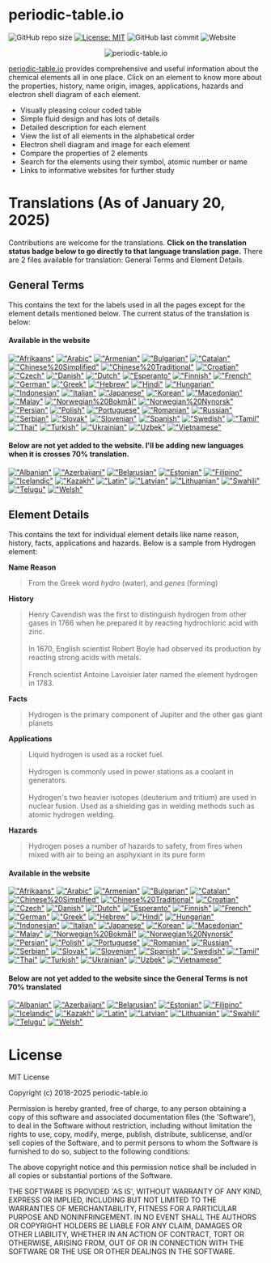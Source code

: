 # periodic-table.io

![GitHub repo size](https://img.shields.io/github/repo-size/catchspider2002/periodic-table.io)
[![License: MIT](https://img.shields.io/badge/License-MIT-blue.svg)](https://opensource.org/licenses/MIT)
![GitHub last commit](https://img.shields.io/github/last-commit/catchspider2002/periodic-table.io)
![Website](https://img.shields.io/website?up_message=online&url=https%3A%2F%2Fperiodic-table.io%2F)

<div align='center'>
<img src='images2/icons/android-chrome-192x192.png' alt='periodic-table.io' />
</div>

[periodic-table.io](https://periodic-table.io) provides comprehensive and useful information about the chemical elements all in one place. Click on an element to know more about the properties, history, name origin, images, applications, hazards and electron shell diagram of each element.

- Visually pleasing colour coded table
- Simple fluid design and has lots of details
- Detailed description for each element
- View the list of all elements in the alphabetical order
- Electron shell diagram and image for each element
- Compare the properties of 2 elements
- Search for the elements using their symbol, atomic number or name
- Links to informative websites for further study

# Translations (As of January 20, 2025)

Contributions are welcome for the translations. **Click on the translation status badge below to go directly to that language translation page.** There are 2 files available for translation: General Terms and Element Details.

## General Terms
This contains the text for the labels used in all the pages except for the element details mentioned below. The current status of the translation is below:

#### Available in the website

[!["Afrikaans"](https://img.shields.io/badge/Afrikaans-89.5%25-green)](https://windows-uwp.oneskyapp.com/collaboration/translate/project/project/190138/language/60)
[!["Arabic"](https://img.shields.io/badge/Arabic-100%25-brightgreen)](https://windows-uwp.oneskyapp.com/collaboration/translate/project/project/190138/language/28)
[!["Armenian"](https://img.shields.io/badge/Armenian-93.8%25-green)](https://windows-uwp.oneskyapp.com/collaboration/translate/project/project/190138/language/62)
[!["Bulgarian"](https://img.shields.io/badge/Bulgarian-100%25-brightgreen)](https://windows-uwp.oneskyapp.com/collaboration/translate/project/project/190138/language/576)
[!["Catalan"](https://img.shields.io/badge/Catalan-100%25-brightgreen)](https://windows-uwp.oneskyapp.com/collaboration/translate/project/project/190138/language/23)
[!["Chinese%20Simplified"](https://img.shields.io/badge/Chinese%20Simplified-100%25-brightgreen)](https://windows-uwp.oneskyapp.com/collaboration/translate/project/project/190138/language/3)
[!["Chinese%20Traditional"](https://img.shields.io/badge/Chinese%20Traditional-100%25-brightgreen)](https://windows-uwp.oneskyapp.com/collaboration/translate/project/project/190138/language/2)
[!["Croatian"](https://img.shields.io/badge/Croatian-100%25-brightgreen)](https://windows-uwp.oneskyapp.com/collaboration/translate/project/project/190138/language/22)
[!["Czech"](https://img.shields.io/badge/Czech-100%25-brightgreen)](https://windows-uwp.oneskyapp.com/collaboration/translate/project/project/190138/language/13)
[!["Danish"](https://img.shields.io/badge/Danish-100%25-brightgreen)](https://windows-uwp.oneskyapp.com/collaboration/translate/project/project/190138/language/27)
[!["Dutch"](https://img.shields.io/badge/Dutch-100%25-brightgreen)](https://windows-uwp.oneskyapp.com/collaboration/translate/project/project/190138/language/12)
[!["Esperanto"](https://img.shields.io/badge/Esperanto-100%25-brightgreen)](https://windows-uwp.oneskyapp.com/collaboration/translate/project/project/190138/language/24)
[!["Finnish"](https://img.shields.io/badge/Finnish-100%25-brightgreen)](https://windows-uwp.oneskyapp.com/collaboration/translate/project/project/190138/language/18)
[!["French"](https://img.shields.io/badge/French-100%25-brightgreen)](https://windows-uwp.oneskyapp.com/collaboration/translate/project/project/190138/language/5)
[!["German"](https://img.shields.io/badge/German-100%25-brightgreen)](https://windows-uwp.oneskyapp.com/collaboration/translate/project/project/190138/language/6)
[!["Greek"](https://img.shields.io/badge/Greek-100%25-brightgreen)](https://windows-uwp.oneskyapp.com/collaboration/translate/project/project/190138/language/20)
[!["Hebrew"](https://img.shields.io/badge/Hebrew-100%25-brightgreen)](https://windows-uwp.oneskyapp.com/collaboration/translate/project/project/190138/language/42)
[!["Hindi"](https://img.shields.io/badge/Hindi-100%25-brightgreen)](https://windows-uwp.oneskyapp.com/collaboration/translate/project/project/190138/language/587)
[!["Hungarian"](https://img.shields.io/badge/Hungarian-100%25-brightgreen)](https://windows-uwp.oneskyapp.com/collaboration/translate/project/project/190138/language/21)
[!["Indonesian"](https://img.shields.io/badge/Indonesian-100%25-brightgreen)](https://windows-uwp.oneskyapp.com/collaboration/translate/project/project/190138/language/54)
[!["Italian"](https://img.shields.io/badge/Italian-100%25-brightgreen)](https://windows-uwp.oneskyapp.com/collaboration/translate/project/project/190138/language/10)
[!["Japanese"](https://img.shields.io/badge/Japanese-100%25-brightgreen)](https://windows-uwp.oneskyapp.com/collaboration/translate/project/project/190138/language/4)
[!["Korean"](https://img.shields.io/badge/Korean-100%25-brightgreen)](https://windows-uwp.oneskyapp.com/collaboration/translate/project/project/190138/language/9)
[!["Macedonian"](https://img.shields.io/badge/Macedonian-99.5%25-green)](https://windows-uwp.oneskyapp.com/collaboration/translate/project/project/190138/language/644)
[!["Malay"](https://img.shields.io/badge/Malay-100%25-brightgreen)](https://windows-uwp.oneskyapp.com/collaboration/translate/project/project/190138/language/55)
[!["Norwegian%20Bokmål"](https://img.shields.io/badge/Norwegian%20Bokmål-100%25-brightgreen)](https://windows-uwp.oneskyapp.com/collaboration/translate/project/project/190138/language/77)
[!["Norwegian%20Nynorsk"](https://img.shields.io/badge/Norwegian%20Nynorsk-75.8%25-yellow)](https://windows-uwp.oneskyapp.com/collaboration/translate/project/project/190138/language/15)
[!["Persian"](https://img.shields.io/badge/Persian-100%25-brightgreen)](https://windows-uwp.oneskyapp.com/collaboration/translate/project/project/190138/language/29)
[!["Polish"](https://img.shields.io/badge/Polish-100%25-brightgreen)](https://windows-uwp.oneskyapp.com/collaboration/translate/project/project/190138/language/16)
[!["Portuguese"](https://img.shields.io/badge/Portuguese-100%25-brightgreen)](https://windows-uwp.oneskyapp.com/collaboration/translate/project/project/190138/language/563)
[!["Romanian"](https://img.shields.io/badge/Romanian-100%25-brightgreen)](https://windows-uwp.oneskyapp.com/collaboration/translate/project/project/190138/language/19)
[!["Russian"](https://img.shields.io/badge/Russian-100%25-brightgreen)](https://windows-uwp.oneskyapp.com/collaboration/translate/project/project/190138/language/11)
[!["Serbian"](https://img.shields.io/badge/Serbian-100%25-brightgreen)](https://windows-uwp.oneskyapp.com/collaboration/translate/project/project/190138/language/462)
[!["Slovak"](https://img.shields.io/badge/Slovak-100%25-brightgreen)](https://windows-uwp.oneskyapp.com/collaboration/translate/project/project/190138/language/34)
[!["Slovenian"](https://img.shields.io/badge/Slovenian-97.8%25-green)](https://windows-uwp.oneskyapp.com/collaboration/translate/project/project/190138/language/659)
[!["Spanish"](https://img.shields.io/badge/Spanish-100%25-brightgreen)](https://windows-uwp.oneskyapp.com/collaboration/translate/project/project/190138/language/79)
[!["Swedish"](https://img.shields.io/badge/Swedish-100%25-brightgreen)](https://windows-uwp.oneskyapp.com/collaboration/translate/project/project/190138/language/17)
[!["Tamil"](https://img.shields.io/badge/Tamil-93.3%25-green)](https://windows-uwp.oneskyapp.com/collaboration/translate/project/project/190138/language/505)
[!["Thai"](https://img.shields.io/badge/Thai-100%25-brightgreen)](https://windows-uwp.oneskyapp.com/collaboration/translate/project/project/190138/language/56)
[!["Turkish"](https://img.shields.io/badge/Turkish-100%25-brightgreen)](https://windows-uwp.oneskyapp.com/collaboration/translate/project/project/190138/language/14)
[!["Ukrainian"](https://img.shields.io/badge/Ukrainian-100%25-brightgreen)](https://windows-uwp.oneskyapp.com/collaboration/translate/project/project/190138/language/36)
[!["Uzbek"](https://img.shields.io/badge/Uzbek-77.8%25-yellow)](https://windows-uwp.oneskyapp.com/collaboration/translate/project/project/190138/language/213)
[!["Vietnamese"](https://img.shields.io/badge/Vietnamese-100%25-brightgreen)](https://windows-uwp.oneskyapp.com/collaboration/translate/project/project/190138/language/50)

#### Below are not yet added to the website. I'll be adding new languages when it is crosses 70% translation.

[!["Albanian"](https://img.shields.io/badge/Albanian-59.3%25-orange)](https://windows-uwp.oneskyapp.com/collaboration/translate/project/project/190138/language/63)
[!["Azerbaijani"](https://img.shields.io/badge/Azerbaijani-51%25-orange)](https://windows-uwp.oneskyapp.com/collaboration/translate/project/project/190138/language/249)
[!["Belarusian"](https://img.shields.io/badge/Belarusian-60.5%25-orange)](https://windows-uwp.oneskyapp.com/collaboration/translate/project/project/190138/language/66)
[!["Estonian"](https://img.shields.io/badge/Estonian-55%25-orange)](https://windows-uwp.oneskyapp.com/collaboration/translate/project/project/190138/language/624)
[!["Filipino"](https://img.shields.io/badge/Filipino-69.4%25-yellow)](https://windows-uwp.oneskyapp.com/collaboration/translate/project/project/190138/language/31)
[!["Icelandic"](https://img.shields.io/badge/Icelandic-40.2%25-red)](https://windows-uwp.oneskyapp.com/collaboration/translate/project/project/190138/language/43)
[!["Kazakh"](https://img.shields.io/badge/Kazakh-61.2%25-orange)](https://windows-uwp.oneskyapp.com/collaboration/translate/project/project/190138/language/159)
[!["Latin"](https://img.shields.io/badge/Latin-28.7%25-red)](https://windows-uwp.oneskyapp.com/collaboration/translate/project/project/190138/language/73)
[!["Latvian"](https://img.shields.io/badge/Latvian-58.1%25-orange)](https://windows-uwp.oneskyapp.com/collaboration/translate/project/project/190138/language/38)
[!["Lithuanian"](https://img.shields.io/badge/Lithuanian-58.6%25-orange)](https://windows-uwp.oneskyapp.com/collaboration/translate/project/project/190138/language/641)
[!["Swahili"](https://img.shields.io/badge/Swahili-32.8%25-red)](https://windows-uwp.oneskyapp.com/collaboration/translate/project/project/190138/language/494)
[!["Telugu"](https://img.shields.io/badge/Telugu-28.7%25-red)](https://windows-uwp.oneskyapp.com/collaboration/translate/project/project/190138/language/662)
[!["Welsh"](https://img.shields.io/badge/Welsh-28.7%25-red)](https://windows-uwp.oneskyapp.com/collaboration/translate/project/project/190138/language/70)

## Element Details
This contains the text for individual element details like name reason, history, facts, applications and hazards. Below is a sample from Hydrogen element:

**Name Reason**
> From the Greek word *hydro* (water), and *genes* (forming)

**History**
> Henry Cavendish was the first to distinguish hydrogen from other gases in 1766 when he prepared it by reacting hydrochloric acid with zinc.<br><br>In 1670, English scientist Robert Boyle had observed its production by reacting strong acids with metals.<br><br>French scientist Antoine Lavoisier later named the element hydrogen in 1783.

**Facts**
> Hydrogen is the primary component of Jupiter and the other gas giant planets

**Applications**
> Liquid hydrogen is used as a rocket fuel.<br><br>Hydrogen is commonly used in power stations as a coolant in generators.<br><br>Hydrogen's two heavier isotopes (deuterium and tritium) are used in nuclear fusion. Used as a shielding gas in welding methods such as atomic hydrogen welding.

**Hazards**
> Hydrogen poses a number of hazards to safety, from fires when mixed with air to being an asphyxiant in its pure form

#### Available in the website

[!["Afrikaans"](https://img.shields.io/badge/Afrikaans-0%25-red)](https://windows-uwp.oneskyapp.com/collaboration/translate/project/project/197066/language/60)
[!["Arabic"](https://img.shields.io/badge/Arabic-3.1%25-red)](https://windows-uwp.oneskyapp.com/collaboration/translate/project/project/197066/language/28)
[!["Armenian"](https://img.shields.io/badge/Armenian-0%25-red)](https://windows-uwp.oneskyapp.com/collaboration/translate/project/project/197066/language/62)
[!["Bulgarian"](https://img.shields.io/badge/Bulgarian-1.7%25-red)](https://windows-uwp.oneskyapp.com/collaboration/translate/project/project/197066/language/576)
[!["Catalan"](https://img.shields.io/badge/Catalan-0%25-red)](https://windows-uwp.oneskyapp.com/collaboration/translate/project/project/197066/language/23)
[!["Chinese%20Simplified"](https://img.shields.io/badge/Chinese%20Simplified-100%25-brightgreen)](https://windows-uwp.oneskyapp.com/collaboration/translate/project/project/197066/language/3)
[!["Chinese%20Traditional"](https://img.shields.io/badge/Chinese%20Traditional-14.2%25-red)](https://windows-uwp.oneskyapp.com/collaboration/translate/project/project/197066/language/2)
[!["Croatian"](https://img.shields.io/badge/Croatian-30.2%25-red)](https://windows-uwp.oneskyapp.com/collaboration/translate/project/project/197066/language/22)
[!["Czech"](https://img.shields.io/badge/Czech-17.5%25-red)](https://windows-uwp.oneskyapp.com/collaboration/translate/project/project/197066/language/13)
[!["Danish"](https://img.shields.io/badge/Danish-0%25-red)](https://windows-uwp.oneskyapp.com/collaboration/translate/project/project/197066/language/27)
[!["Dutch"](https://img.shields.io/badge/Dutch-100%25-brightgreen)](https://windows-uwp.oneskyapp.com/collaboration/translate/project/project/197066/language/12)
[!["Esperanto"](https://img.shields.io/badge/Esperanto-4.2%25-red)](https://windows-uwp.oneskyapp.com/collaboration/translate/project/project/197066/language/24)
[!["Finnish"](https://img.shields.io/badge/Finnish-0%25-red)](https://windows-uwp.oneskyapp.com/collaboration/translate/project/project/197066/language/18)
[!["French"](https://img.shields.io/badge/French-100%25-brightgreen)](https://windows-uwp.oneskyapp.com/collaboration/translate/project/project/197066/language/5)
[!["German"](https://img.shields.io/badge/German-100%25-brightgreen)](https://windows-uwp.oneskyapp.com/collaboration/translate/project/project/197066/language/6)
[!["Greek"](https://img.shields.io/badge/Greek-6.3%25-red)](https://windows-uwp.oneskyapp.com/collaboration/translate/project/project/197066/language/20)
[!["Hebrew"](https://img.shields.io/badge/Hebrew-3.2%25-red)](https://windows-uwp.oneskyapp.com/collaboration/translate/project/project/197066/language/42)
[!["Hindi"](https://img.shields.io/badge/Hindi-4.4%25-red)](https://windows-uwp.oneskyapp.com/collaboration/translate/project/project/197066/language/587)
[!["Hungarian"](https://img.shields.io/badge/Hungarian-100%25-brightgreen)](https://windows-uwp.oneskyapp.com/collaboration/translate/project/project/197066/language/21)
[!["Indonesian"](https://img.shields.io/badge/Indonesian-5.3%25-red)](https://windows-uwp.oneskyapp.com/collaboration/translate/project/project/197066/language/54)
[!["Italian"](https://img.shields.io/badge/Italian-100%25-brightgreen)](https://windows-uwp.oneskyapp.com/collaboration/translate/project/project/197066/language/10)
[!["Japanese"](https://img.shields.io/badge/Japanese-21.9%25-red)](https://windows-uwp.oneskyapp.com/collaboration/translate/project/project/197066/language/4)
[!["Korean"](https://img.shields.io/badge/Korean-100%25-brightgreen)](https://windows-uwp.oneskyapp.com/collaboration/translate/project/project/197066/language/9)
[!["Macedonian"](https://img.shields.io/badge/Macedonian-0%25-red)](https://windows-uwp.oneskyapp.com/collaboration/translate/project/project/197066/language/644)
[!["Malay"](https://img.shields.io/badge/Malay-1.7%25-red)](https://windows-uwp.oneskyapp.com/collaboration/translate/project/project/197066/language/55)
[!["Norwegian%20Bokmål"](https://img.shields.io/badge/Norwegian%20Bokmål-0%25-red)](https://windows-uwp.oneskyapp.com/collaboration/translate/project/project/197066/language/77)
[!["Norwegian%20Nynorsk"](https://img.shields.io/badge/Norwegian%20Nynorsk-0%25-red)](https://windows-uwp.oneskyapp.com/collaboration/translate/project/project/197066/language/15)
[!["Persian"](https://img.shields.io/badge/Persian-5.8%25-red)](https://windows-uwp.oneskyapp.com/collaboration/translate/project/project/197066/language/29)
[!["Polish"](https://img.shields.io/badge/Polish-3.9%25-red)](https://windows-uwp.oneskyapp.com/collaboration/translate/project/project/197066/language/16)
[!["Portuguese"](https://img.shields.io/badge/Portuguese-91.2%25-green)](https://windows-uwp.oneskyapp.com/collaboration/translate/project/project/197066/language/563)
[!["Romanian"](https://img.shields.io/badge/Romanian-64.1%25-orange)](https://windows-uwp.oneskyapp.com/collaboration/translate/project/project/197066/language/19)
[!["Russian"](https://img.shields.io/badge/Russian-100%25-brightgreen)](https://windows-uwp.oneskyapp.com/collaboration/translate/project/project/197066/language/11)
[!["Serbian"](https://img.shields.io/badge/Serbian-0%25-red)](https://windows-uwp.oneskyapp.com/collaboration/translate/project/project/197066/language/462)
[!["Slovak"](https://img.shields.io/badge/Slovak-4.2%25-red)](https://windows-uwp.oneskyapp.com/collaboration/translate/project/project/197066/language/34)
[!["Slovenian"](https://img.shields.io/badge/Slovenian-0%25-red)](https://windows-uwp.oneskyapp.com/collaboration/translate/project/project/197066/language/659)
[!["Spanish"](https://img.shields.io/badge/Spanish-100%25-brightgreen)](https://windows-uwp.oneskyapp.com/collaboration/translate/project/project/197066/language/79)
[!["Swedish"](https://img.shields.io/badge/Swedish-0.5%25-red)](https://windows-uwp.oneskyapp.com/collaboration/translate/project/project/197066/language/17)
[!["Tamil"](https://img.shields.io/badge/Tamil-0%25-red)](https://windows-uwp.oneskyapp.com/collaboration/translate/project/project/197066/language/505)
[!["Thai"](https://img.shields.io/badge/Thai-100%25-brightgreen)](https://windows-uwp.oneskyapp.com/collaboration/translate/project/project/197066/language/56)
[!["Turkish"](https://img.shields.io/badge/Turkish-0.7%25-red)](https://windows-uwp.oneskyapp.com/collaboration/translate/project/project/197066/language/14)
[!["Ukrainian"](https://img.shields.io/badge/Ukrainian-100%25-brightgreen)](https://windows-uwp.oneskyapp.com/collaboration/translate/project/project/197066/language/36)
[!["Uzbek"](https://img.shields.io/badge/Uzbek-0%25-red)](https://windows-uwp.oneskyapp.com/collaboration/translate/project/project/197066/language/213)
[!["Vietnamese"](https://img.shields.io/badge/Vietnamese-100%25-brightgreen)](https://windows-uwp.oneskyapp.com/collaboration/translate/project/project/197066/language/50)

#### Below are not yet added to the website since the General Terms is not 70% translated

[!["Albanian"](https://img.shields.io/badge/Albanian-0%25-red)](https://windows-uwp.oneskyapp.com/collaboration/translate/project/project/197066/language/63)
[!["Azerbaijani"](https://img.shields.io/badge/Azerbaijani-0%25-red)](https://windows-uwp.oneskyapp.com/collaboration/translate/project/project/197066/language/249)
[!["Belarusian"](https://img.shields.io/badge/Belarusian-0%25-red)](https://windows-uwp.oneskyapp.com/collaboration/translate/project/project/197066/language/66)
[!["Estonian"](https://img.shields.io/badge/Estonian-0.5%25-red)](https://windows-uwp.oneskyapp.com/collaboration/translate/project/project/197066/language/624)
[!["Filipino"](https://img.shields.io/badge/Filipino-0%25-red)](https://windows-uwp.oneskyapp.com/collaboration/translate/project/project/197066/language/31)
[!["Icelandic"](https://img.shields.io/badge/Icelandic-0%25-red)](https://windows-uwp.oneskyapp.com/collaboration/translate/project/project/197066/language/43)
[!["Kazakh"](https://img.shields.io/badge/Kazakh-0%25-red)](https://windows-uwp.oneskyapp.com/collaboration/translate/project/project/197066/language/159)
[!["Latin"](https://img.shields.io/badge/Latin-0%25-red)](https://windows-uwp.oneskyapp.com/collaboration/translate/project/project/197066/language/73)
[!["Latvian"](https://img.shields.io/badge/Latvian-0%25-red)](https://windows-uwp.oneskyapp.com/collaboration/translate/project/project/197066/language/38)
[!["Lithuanian"](https://img.shields.io/badge/Lithuanian-0%25-red)](https://windows-uwp.oneskyapp.com/collaboration/translate/project/project/197066/language/641)
[!["Swahili"](https://img.shields.io/badge/Swahili-0%25-red)](https://windows-uwp.oneskyapp.com/collaboration/translate/project/project/197066/language/494)
[!["Telugu"](https://img.shields.io/badge/Telugu-0%25-red)](https://windows-uwp.oneskyapp.com/collaboration/translate/project/project/197066/language/662)
[!["Welsh"](https://img.shields.io/badge/Welsh-0%25-red)](https://windows-uwp.oneskyapp.com/collaboration/translate/project/project/197066/language/70)


# License

MIT License

Copyright (c) 2018-2025 periodic-table.io

Permission is hereby granted, free of charge, to any person obtaining a copy of this software and associated documentation files (the 'Software'), to deal in the Software without restriction, including without limitation the rights to use, copy, modify, merge, publish, distribute, sublicense, and/or sell copies of the Software, and to permit persons to whom the Software is furnished to do so, subject to the following conditions:

The above copyright notice and this permission notice shall be included in all copies or substantial portions of the Software.

THE SOFTWARE IS PROVIDED 'AS IS', WITHOUT WARRANTY OF ANY KIND, EXPRESS OR IMPLIED, INCLUDING BUT NOT LIMITED TO THE WARRANTIES OF MERCHANTABILITY, FITNESS FOR A PARTICULAR PURPOSE AND NONINFRINGEMENT. IN NO EVENT SHALL THE AUTHORS OR COPYRIGHT HOLDERS BE LIABLE FOR ANY CLAIM, DAMAGES OR OTHER LIABILITY, WHETHER IN AN ACTION OF CONTRACT, TORT OR OTHERWISE, ARISING FROM, OUT OF OR IN CONNECTION WITH THE SOFTWARE OR THE USE OR OTHER DEALINGS IN THE SOFTWARE.
